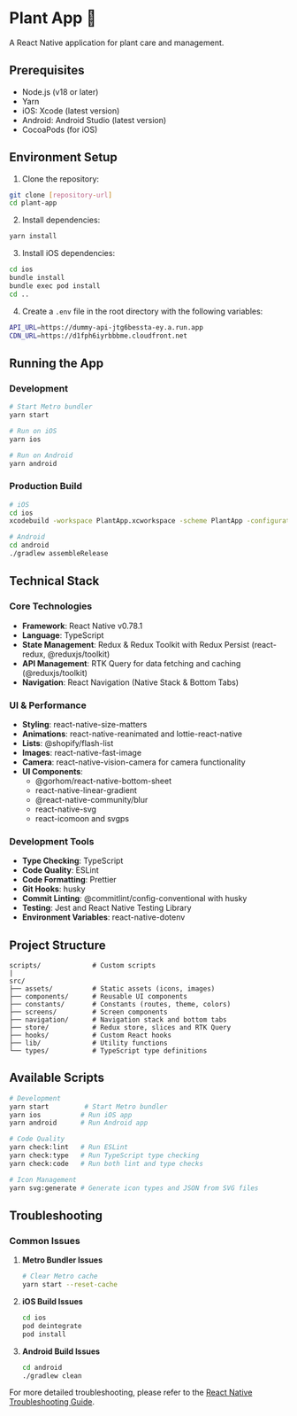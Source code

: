 # Plant App 🌱

A React Native application for plant care and management.

## Prerequisites

- Node.js (v18 or later)
- Yarn
- iOS: Xcode (latest version)
- Android: Android Studio (latest version)
- CocoaPods (for iOS)

## Environment Setup

1. Clone the repository:

```bash
git clone [repository-url]
cd plant-app
```

2. Install dependencies:

```bash
yarn install
```

3. Install iOS dependencies:

```bash
cd ios
bundle install
bundle exec pod install
cd ..
```

4. Create a `.env` file in the root directory with the following variables:

```bash
API_URL=https://dummy-api-jtg6bessta-ey.a.run.app
CDN_URL=https://d1fph6iyrbbbme.cloudfront.net
```

## Running the App

### Development

```bash
# Start Metro bundler
yarn start

# Run on iOS
yarn ios

# Run on Android
yarn android
```

### Production Build

```bash
# iOS
cd ios
xcodebuild -workspace PlantApp.xcworkspace -scheme PlantApp -configuration Release

# Android
cd android
./gradlew assembleRelease
```

## Technical Stack

### Core Technologies

- **Framework**: React Native v0.78.1
- **Language**: TypeScript
- **State Management**: Redux & Redux Toolkit with Redux Persist (react-redux, @reduxjs/toolkit)
- **API Management**: RTK Query for data fetching and caching (@reduxjs/toolkit)
- **Navigation**: React Navigation (Native Stack & Bottom Tabs)

### UI & Performance

- **Styling**: react-native-size-matters
- **Animations**: react-native-reanimated and lottie-react-native
- **Lists**: @shopify/flash-list
- **Images**: react-native-fast-image
- **Camera**: react-native-vision-camera for camera functionality
- **UI Components**:
  - @gorhom/react-native-bottom-sheet
  - react-native-linear-gradient
  - @react-native-community/blur
  - react-native-svg
  - react-icomoon and svgps

### Development Tools

- **Type Checking**: TypeScript
- **Code Quality**: ESLint
- **Code Formatting**: Prettier
- **Git Hooks**: husky
- **Commit Linting**: @commitlint/config-conventional with husky
- **Testing**: Jest and React Native Testing Library
- **Environment Variables**: react-native-dotenv

## Project Structure

```
scripts/             # Custom scripts
|
src/
├── assets/          # Static assets (icons, images)
├── components/      # Reusable UI components
├── constants/       # Constants (routes, theme, colors)
├── screens/         # Screen components
├── navigation/      # Navigation stack and bottom tabs
├── store/           # Redux store, slices and RTK Query
├── hooks/           # Custom React hooks
├── lib/             # Utility functions
└── types/           # TypeScript type definitions
```

## Available Scripts

```bash
# Development
yarn start         # Start Metro bundler
yarn ios          # Run iOS app
yarn android      # Run Android app

# Code Quality
yarn check:lint   # Run ESLint
yarn check:type   # Run TypeScript type checking
yarn check:code   # Run both lint and type checks

# Icon Management
yarn svg:generate # Generate icon types and JSON from SVG files
```

## Troubleshooting

### Common Issues

1. **Metro Bundler Issues**

   ```bash
   # Clear Metro cache
   yarn start --reset-cache
   ```

2. **iOS Build Issues**

   ```bash
   cd ios
   pod deintegrate
   pod install
   ```

3. **Android Build Issues**
   ```bash
   cd android
   ./gradlew clean
   ```

For more detailed troubleshooting, please refer to the [React Native Troubleshooting Guide](https://reactnative.dev/docs/troubleshooting).
